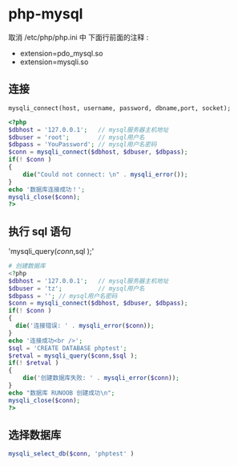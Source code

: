# php-mysql

取消 /etc/php/php.ini 中 下面行前面的注释 :

- extension=pdo_mysql.so
- extension=mysqli.so

## 连接

`mysqli_connect(host, username, password, dbname,port, socket);`

```php
<?php
$dbhost = '127.0.0.1';   // mysql服务器主机地址
$dbuser = 'root';        // mysql用户名
$dbpass = 'YouPassword'; // mysql用户名密码
$conn = mysqli_connect($dbhost, $dbuser, $dbpass);
if(! $conn )
{
    die("Could not connect: \n" . mysqli_error());
}
echo '数据库连接成功！';
mysqli_close($conn);
?>
```

## 执行 sql 语句

'mysqli_query($conn,$sql );'

```php
# 创建数据库
<?php
$dbhost = '127.0.0.1';   // mysql服务器主机地址
$dbuser = 'tz';          // mysql用户名
$dbpass = ''; // mysql用户名密码
$conn = mysqli_connect($dbhost, $dbuser, $dbpass);
if(! $conn )
{
  die('连接错误: ' . mysqli_error($conn));
}
echo '连接成功<br />';
$sql = 'CREATE DATABASE phptest';
$retval = mysqli_query($conn,$sql );
if(! $retval )
{
    die('创建数据库失败: ' . mysqli_error($conn));
}
echo "数据库 RUNOOB 创建成功\n";
mysqli_close($conn);
?>
```

## 选择数据库

```php
mysqli_select_db($conn, 'phptest' )
```
